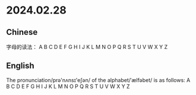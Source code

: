 # 2024.02.28
## Chinese
字母的读法：
A B C D E F G H I J K L M N O P Q R S T U V W X Y Z 
## English
The pronunciation/prə'nʌnsɪ'eʃən/ of the alphabet/ˈælfəbet/ is as follows:
A
B
C
D
E
F
G
H
I
J
K
L
M
N
O
P
Q
R
S
T
U
V
W
X
Y
Z 

